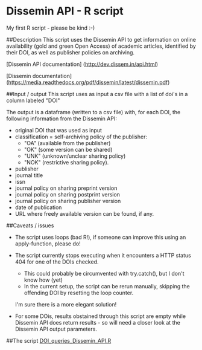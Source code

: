 # Dissemin API - R script

My first R script - please be kind :-) 

##Description
This script uses the Dissemin API to get information on online availability (gold and green Open Access) of academic articles, identified by their DOI, as well as publisher policies on archiving. 

[Dissemin API documentation] (http://dev.dissem.in/api.html)
 
[Dissemin documentation] (https://media.readthedocs.org/pdf/dissemin/latest/dissemin.pdf)

##Input / output
This script uses as input a csv file with a list of doi's in a column labeled "DOI"

The output is a dataframe (written to a csv file) with, for each DOI, the following information from the Dissemin API:
  - original DOI that was used as input
  - classification = self-archiving policy of the publisher: 
    - "OA" (available from the publisher) 
    - "OK" (some version can be shared)
    - "UNK" (unknown/unclear sharing policy)
    - "NOK" (restrictive sharing policy).
  - publisher
  - journal title
  - issn
  - journal policy on sharing preprint version
  - journal policy on sharing postprint version
  - journal policy on sharing publisher version
  - date of publication
  - URL where freely available version can be found, if any. 

##Caveats / issues
  - The script uses loops (bad R!), if someone can improve this using an apply-function, please do! 
  - The script currently stops executing when it encounters a HTTP status 404 for one of the DOIs checked. 
    - This could probably be circumvented with try.catch(), but I don't know how (yet)
    - In the current setup, the script can be rerun manually, skipping the offending DOI by resetting the loop counter. 
    
    I'm sure there is a more elegant solution! 
    
  - For some DOis, results obstained through this script are empty while Dissemin API does return results - so will need a closer look at the Dissemin API output parameters. 

##The script
[DOI_queries_Dissemin_API.R](https://github.com/bmkramer/scihub_netherlands/blob/Dissemin_API_R/DOI_queries_Dissemin_API.R)
